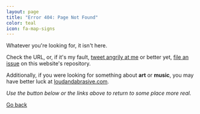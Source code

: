```yaml
---
layout: page
title: "Error 404: Page Not Found"
color: teal
icon: fa-map-signs
---
```


Whatever you're looking for, it isn't here.

Check the URL, or, if it's my fault, [tweet angrily at me](https://twitter.com/{{site.author.twitter}}) or better yet, [file an issue](https://github.com/loud-and-abrasive/loud-and-abrasive.github.io/issues) on this website's repository.

Additionally, if you were looking for something about **art** or **music**, you may have better luck at [loudandabrasive.com](https://loudandabrasive.com).

_Use the button below or the links above to return to some place more real._

<a class="outline-link" href="javascript:history.back()">
  <i class="fas fa-chevron-left vermilion"><i class="fas fa-chevron-left orange"></i></i><i class="fas fa-chevron-left citron"></i><i class="fas fa-chevron-left teal"></i>
  Go back
</a>
